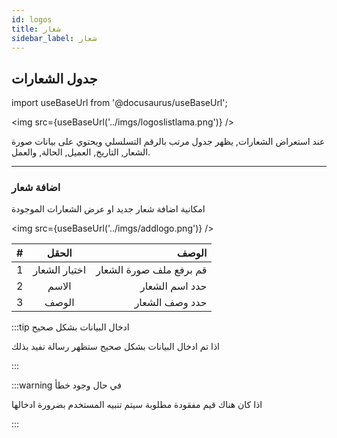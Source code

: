 ```yaml
---
id: logos
title: شعار
sidebar_label: شعار
---
```


## جدول الشعارات

import useBaseUrl from '@docusaurus/useBaseUrl';

<img
src={useBaseUrl('../imgs/logoslistlama.png')}
/>

عند استعراض الشعارات, يظهر جدول مرتب بالرقم التسلسلي ويحتوي على بيانات صورة الشعار, التاريخ, العميل, الحالة, والعمل.

---

### اضافة شعار

امكانية اضافة شعار جديد او عرض الشعارات الموجودة

<img
src={useBaseUrl('../imgs/addlogo.png')}
/>

| #   |     الحقل     |                   الوصف |
| --- | :-----------: | ----------------------: |
| 1   | اختيار الشعار | قم برفع ملف صورة الشعار |
| 2   |     الاسم     |          حدد اسم الشعار |
| 3   |     الوصف     |          حدد وصف الشعار |

:::tip ادخال البيانات بشكل صحيح

اذا تم ادخال البيانات بشكل صحيح ستظهر رسالة تفيد بذلك

:::

:::warning في حال وجود خطأ

اذا كان هناك قيم مفقودة مطلوبة سيتم تنبيه المستخدم بضرورة ادخالها

:::
